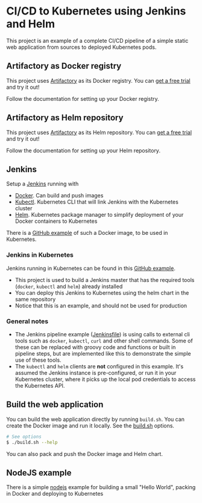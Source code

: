# CI/CD to Kubernetes using Jenkins and Helm
This project is an example of a complete CI/CD pipeline of a simple static web application from sources to deployed Kubernetes pods.

## Artifactory as Docker registry
This project uses [Artifactory](https://jfrog.com/integration/artifactory-docker-registry/) as its Docker registry.
You can [get a free trial](https://www.jfrog.com/artifactory/free-trial/) and try it out!

Follow the documentation for setting up your Docker registry. 

## Artifactory as Helm repository
This project uses [Artifactory](https://jfrog.com/integration/helm/) as its Helm repository.
You can [get a free trial](https://www.jfrog.com/artifactory/free-trial/) and try it out! 

Follow the documentation for setting up your Helm repository. 

## Jenkins
Setup a [Jenkins](https://jenkins.io/) running with
- [Docker](https://www.docker.com/). Can build and push images
- [Kubectl](https://kubernetes.io/). Kubernetes CLI that will link Jenkins with the Kubernetes cluster
- [Helm](https://helm.sh/). Kubernetes package manager to simplify deployment of your Docker containers to Kubernetes

There is a [GitHub example](https://github.com/eldada/jenkins-in-kubernetes) of such a Docker image, to be used in Kubernetes.

### Jenkins in Kubernetes
Jenkins running in Kubernetes can be found in this [GitHub example](https://github.com/eldada/jenkins-in-kubernetes).
- This project is used to build a Jenkins master that has the required tools (`docker`, `kubectl` and `helm`) already installed
- You can deploy this Jenkins to Kubernetes using the helm chart in the same repository
- Notice that this is an example, and should not be used for production

### General notes
- The Jenkins pipeline example ([Jenkinsfile](Jenkinsfile)) is using calls to external cli tools such as `docker`, `kubectl`, `curl` and other shell commands.
Some of these can be replaced with groovy code and functions or built in pipeline steps, but are implemented like this to demonstrate the simple use of these tools.
- The `kubectl` and `helm` clients are **not** configured in this example. It's assumed the Jenkins instance is pre-configured, or run it in your Kubernetes cluster,
where it picks up the local pod credentials to access the Kubernetes API.

## Build the web application
You can build the web application directly by running `build.sh`. You can create the Docker image and run it locally. See the [build.sh](build.sh) options.
```bash
# See options
$ ./build.sh --help
```

You can also pack and push the Docker image and Helm chart.


## NodeJS example
There is a simple [nodejs](node) example for building a small "Hello World", packing in Docker and deploying to Kubernetes
